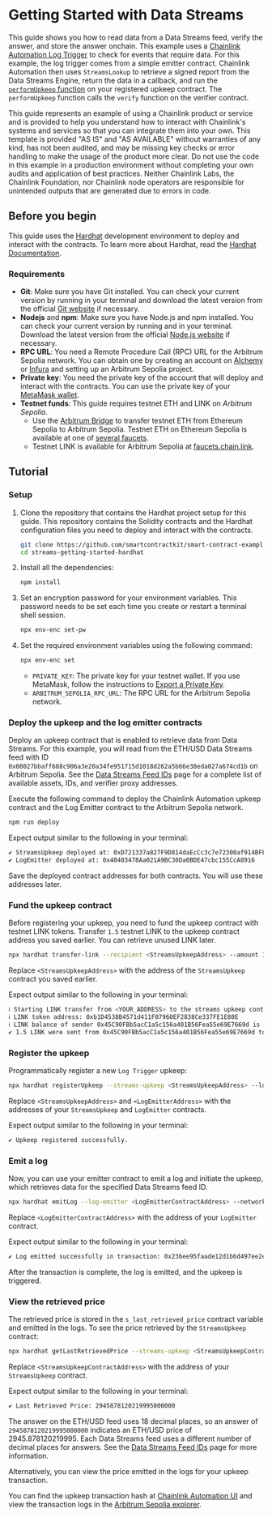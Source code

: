 # Getting Started with Data Streams

This guide shows you how to read data from a Data Streams feed, verify the answer, and store the answer onchain. This example uses a [Chainlink Automation Log Trigger](https://docs.chain.link/chainlink-automation/guides/log-trigger) to check for events that require data. For this example, the log trigger comes from a simple emitter contract. Chainlink Automation then uses `StreamsLookup` to retrieve a signed report from the Data Streams Engine, return the data in a callback, and run the [`performUpkeep` function](https://docs.chain.link//chainlink-automation/reference/automation-interfaces#performupkeep-function-for-log-triggers) on your registered upkeep contract. The `performUpkeep` function calls the `verify` function on the verifier contract.

This guide represents an example of using a Chainlink product or service and is provided to help you understand how to
interact with Chainlink's systems and services so that you can integrate them into your own. This template is provided
"AS IS" and "AS AVAILABLE" without warranties of any kind, has not been audited, and may be missing key checks or
error handling to make the usage of the product more clear. Do not use the code in this example in a production
environment without completing your own audits and application of best practices. Neither Chainlink Labs, the
Chainlink Foundation, nor Chainlink node operators are responsible for unintended outputs that are generated due to
errors in code.

## Before you begin

This guide uses the [Hardhat](https://hardhat.org/) development environment to deploy and interact with the contracts. To learn more about Hardhat, read the [Hardhat Documentation](https://hardhat.org/hardhat-runner/docs/getting-started).

### Requirements

- **Git**: Make sure you have Git installed. You can check your current version by running <CopyText text="git --version" code/> in your terminal and download the latest version from the official [Git website](https://git-scm.com/book/en/v2/Getting-Started-Installing-Git) if necessary.
- **Nodejs** and **npm**: Make sure you have Node.js and npm installed. You can check your current version by running <CopyText text="node -v" code/> and <CopyText text="npm -v" code/> in your terminal. Download the latest version from the official [Node.js website](https://nodejs.org/en/download/) if necessary.
- **RPC URL**: You need a Remote Procedure Call (RPC) URL for the Arbitrum Sepolia network. You can obtain one by creating an account on [Alchemy](https://www.alchemy.com/) or [Infura](https://www.infura.io/) and setting up an Arbitrum Sepolia project.
- **Private key**: You need the private key of the account that will deploy and interact with the contracts. You can use the private key of your [MetaMask wallet](https://metamask.io/).
- **Testnet funds**: This guide requires testnet ETH and LINK on _Arbitrum Sepolia_.
  - Use the [Arbitrum Bridge](https://bridge.arbitrum.io/) to transfer testnet ETH from Ethereum Sepolia to Arbitrum Sepolia. Testnet ETH on Ethereum Sepolia is available at one of [several faucets](https://faucetlink.to/sepolia).
  - Testnet LINK is available for Arbitrum Sepolia at [faucets.chain.link](https://faucets.chain.link/arbitrum-sepolia).

## Tutorial

### Setup

1. Clone the repository that contains the Hardhat project setup for this guide. This repository contains the Solidity contracts and the Hardhat configuration files you need to deploy and interact with the contracts.

   ```bash
   git clone https://github.com/smartcontractkit/smart-contract-examples.git
   cd streams-getting-started-hardhat
   ```

1. Install all the dependencies:

   ```bash
   npm install
   ```

1. Set an encryption password for your environment variables. This password needs to be set each time you create or restart a terminal shell session.

   ```bash
   npx env-enc set-pw
   ```

1. Set the required environment variables using the following command:

   ```bash
   npx env-enc set
   ```

   - `PRIVATE_KEY`: The private key for your testnet wallet. If you use MetaMask, follow the instructions to [Export a Private Key](https://support.metamask.io/hc/en-us/articles/360015289632-How-to-export-an-account-s-private-key).
   - `ARBITRUM_SEPOLIA_RPC_URL`: The RPC URL for the Arbitrum Sepolia network.

### Deploy the upkeep and the log emitter contracts

Deploy an upkeep contract that is enabled to retrieve data from Data Streams. For this example, you will read from the ETH/USD Data Streams feed with ID `0x00027bbaff688c906a3e20a34fe951715d1018d262a5b66e38eda027a674cd1b` on Arbitrum Sepolia. See the [Data Streams Feed IDs](https://docs.chain.link/data-streams/stream-ids) page for a complete list of available assets, IDs, and verifier proxy addresses.

Execute the following command to deploy the Chainlink Automation upkeep contract and the Log Emitter contract to the Arbitrum Sepolia network.

```bash
npm run deploy
```

Expect output similar to the following in your terminal:

```bash
✔ StreamsUpkeep deployed at: 0xD721337a827F9D814daEcCc3c7e72300af914BFE
✔ LogEmitter deployed at: 0x48403478Aa021A9BC30Da0BDE47cbc155CcA8916
```

Save the deployed contract addresses for both contracts. You will use these addresses later.

### Fund the upkeep contract

Before registering your upkeep, you need to fund the upkeep contract with testnet LINK tokens. Transfer `1.5` testnet LINK to the upkeep contract address you saved earlier. You can retrieve unused LINK later.

```bash
npx hardhat transfer-link --recipient <StreamsUpkeepAddress> --amount 1500000000000000000 --network arbitrumSepolia
```

Replace `<StreamsUpkeepAddress>` with the address of the `StreamsUpkeep` contract you saved earlier.

Expect output similar to the following in your terminal:

```bash
ℹ Starting LINK transfer from <YOUR_ADDRESS> to the streams upkeep contract at 0xD721337a827F9D814daEcCc3c7e72300af914BFE
ℹ LINK token address: 0xb1D4538B4571d411F07960EF2838Ce337FE1E80E
ℹ LINK balance of sender 0x45C90FBb5acC1a5c156a401B56Fea55e69E7669d is 6.5 LINK
✔ 1.5 LINK were sent from 0x45C90FBb5acC1a5c156a401B56Fea55e69E7669d to 0xD721337a827F9D814daEcCc3c7e72300af914BFE. Transaction Hash: 0xf241bf4415ec081325ccd8ec3d54432e424afd16f1c81fa78b291ae9a0c03ce2
```

### Register the upkeep

Programmatically register a new `Log Trigger` upkeep:

```bash
npx hardhat registerUpkeep --streams-upkeep <StreamsUpkeepAddress> --log-emitter <LogEmitterAddress> --network arbitrumSepolia
```

Replace `<StreamsUpkeepAddress>` and `<LogEmitterAddress>` with the addresses of your `StreamsUpkeep` and `LogEmitter` contracts.

Expect output similar to the following in your terminal:

```bash
✔ Upkeep registered successfully.
```

### Emit a log

Now, you can use your emitter contract to emit a log and initiate the upkeep, which retrieves data for the specified Data Streams feed ID.

```bash
npx hardhat emitLog --log-emitter <LogEmitterContractAddress> --network arbitrumSepolia
```

Replace `<LogEmitterContractAddress>` with the address of your `LogEmitter` contract.

Expect output similar to the following in your terminal:

```bash
✔ Log emitted successfully in transaction: 0x236ee95faade12d1b6d497ee2e51ddf957f7d4986ffe51d784b923081ed440ff
```

After the transaction is complete, the log is emitted, and the upkeep is triggered.

### View the retrieved price

The retrieved price is stored in the `s_last_retrieved_price` contract variable and emitted in the logs. To see the price retrieved by the `StreamsUpkeep` contract:

```bash
npx hardhat getLastRetrievedPrice --streams-upkeep <StreamsUpkeepContractAddress> --network arbitrumSepolia
```

Replace `<StreamsUpkeepContractAddress>` with the address of your `StreamsUpkeep` contract.

Expect output similar to the following in your terminal:

```bash
✔ Last Retrieved Price: 2945878120219995000000
```

The answer on the ETH/USD feed uses 18 decimal places, so an answer of `2945878120219995000000` indicates an ETH/USD price of 2945.878120219995. Each Data Streams feed uses a different number of decimal places for answers. See the [Data Streams Feed IDs](https://docs.chain.link/data-streams/stream-ids) page for more information.

Alternatively, you can view the price emitted in the logs for your upkeep transaction.

You can find the upkeep transaction hash at [Chainlink Automation UI](https://automation.chain.link/arbitrum-sepolia) and view the transaction logs in the [Arbitrum Sepolia explorer](https://sepolia.arbiscan.io/).
